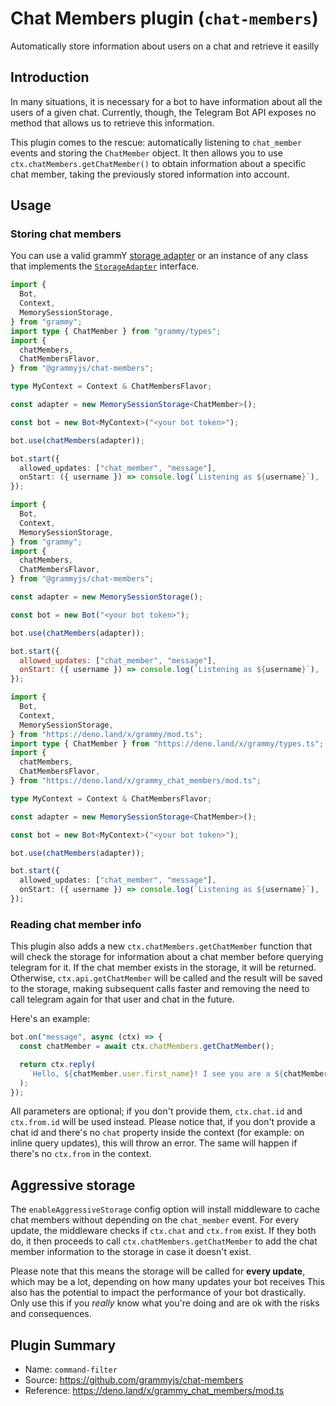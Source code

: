 # Chat Members plugin (`chat-members`)

Automatically store information about users on a chat and retrieve it easilly

## Introduction

In many situations, it is necessary for a bot to have information about all the users of a given chat.
Currently, though, the Telegram Bot API exposes no method that allows us to retrieve this information.

This plugin comes to the rescue: automatically listening to `chat_member` events and storing the `ChatMember` object.
It then allows you to use `ctx.chatMembers.getChatMember()` to obtain information about a specific chat member, taking the previously stored information into account.

## Usage

### Storing chat members

You can use a valid grammY [storage adapter](https://grammy.dev/plugins/session.html#known-storage-adapters) or an
instance of any class that implements the [`StorageAdapter`](https://deno.land/x/grammy/mod.ts?s=StorageAdapter)
interface.

<CodeGroup>
  <CodeGroupItem title="TypeScript" active>

```ts
import {
  Bot,
  Context,
  MemorySessionStorage,
} from "grammy";
import type { ChatMember } from "grammy/types";
import {
  chatMembers,
  ChatMembersFlavor,
} from "@grammyjs/chat-members";

type MyContext = Context & ChatMembersFlavor;

const adapter = new MemorySessionStorage<ChatMember>();

const bot = new Bot<MyContext>("<your bot token>");

bot.use(chatMembers(adapter));

bot.start({
  allowed_updates: ["chat_member", "message"],
  onStart: ({ username }) => console.log(`Listening as ${username}`),
});
```

  </CodeGroupItem>

  <CodeGroupItem title="JavaScript" active>

```js
import {
  Bot,
  Context,
  MemorySessionStorage,
} from "grammy";
import {
  chatMembers,
  ChatMembersFlavor,
} from "@grammyjs/chat-members";

const adapter = new MemorySessionStorage();

const bot = new Bot("<your bot token>");

bot.use(chatMembers(adapter));

bot.start({
  allowed_updates: ["chat_member", "message"],
  onStart: ({ username }) => console.log(`Listening as ${username}`),
});
```

  </CodeGroupItem>


  <CodeGroupItem title="Deno" active>

```ts
import {
  Bot,
  Context,
  MemorySessionStorage,
} from "https://deno.land/x/grammy/mod.ts";
import type { ChatMember } from "https://deno.land/x/grammy/types.ts";
import {
  chatMembers,
  ChatMembersFlavor,
} from "https://deno.land/x/grammy_chat_members/mod.ts";

type MyContext = Context & ChatMembersFlavor;

const adapter = new MemorySessionStorage<ChatMember>();

const bot = new Bot<MyContext>("<your bot token>");

bot.use(chatMembers(adapter));

bot.start({
  allowed_updates: ["chat_member", "message"],
  onStart: ({ username }) => console.log(`Listening as ${username}`),
});
```

  </CodeGroupItem>


</CodeGroup>

### Reading chat member info

This plugin also adds a new `ctx.chatMembers.getChatMember` function that will check the storage for information about a
chat member before querying telegram for it.
If the chat member exists in the storage, it will be returned.
Otherwise, `ctx.api.getChatMember` will be called and the result will be saved to the storage, making subsequent calls faster and
removing the need to call telegram again for that user and chat in the future.

Here's an example:

```typescript
bot.on("message", async (ctx) => {
  const chatMember = await ctx.chatMembers.getChatMember();

  return ctx.reply(
    `Hello, ${chatMember.user.first_name}! I see you are a ${chatMember.status} of this chat!`,
  );
});
```

All parameters are optional; if you don't provide them, `ctx.chat.id` and `ctx.from.id` will be used instead.
Please notice that, if you don't provide a chat id and there's no `chat` property inside the context (for example: on
inline query updates), this will throw an error.
The same will happen if there's no `ctx.from` in the context.

## Aggressive storage

The `enableAggressiveStorage` config option will install middleware to cache chat members without depending on the
`chat_member` event.
For every update, the middleware checks if `ctx.chat` and `ctx.from` exist.
If they both do, it then proceeds to call `ctx.chatMembers.getChatMember` to add the chat member information to the storage in case it
doesn't exist.

Please note that this means the storage will be called for **every update**, which may be a lot, depending on how many
updates your bot receives
This also has the potential to impact the performance of your bot drastically.
Only use this if you _really_ know what you're doing and are ok with the risks and consequences.

## Plugin Summary

- Name: `command-filter`
- Source: <https://github.com/grammyjs/chat-members>
- Reference: <https://deno.land/x/grammy_chat_members/mod.ts>
